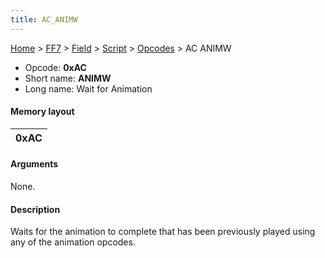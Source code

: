 ```yaml
---
title: AC_ANIMW
---
```


[Home](../../../../index.md) > [FF7](../../../../FF7.md) > [Field](../../../Field.md) > [Script](../../Script.md) > [Opcodes](../Opcodes.md) > AC ANIMW

-   Opcode: **0xAC**
-   Short name: **ANIMW**
-   Long name: Wait for Animation

#### Memory layout

| 0xAC |
|------|

#### Arguments

None.

#### Description

Waits for the animation to complete that has been previously played using any of the animation opcodes.
